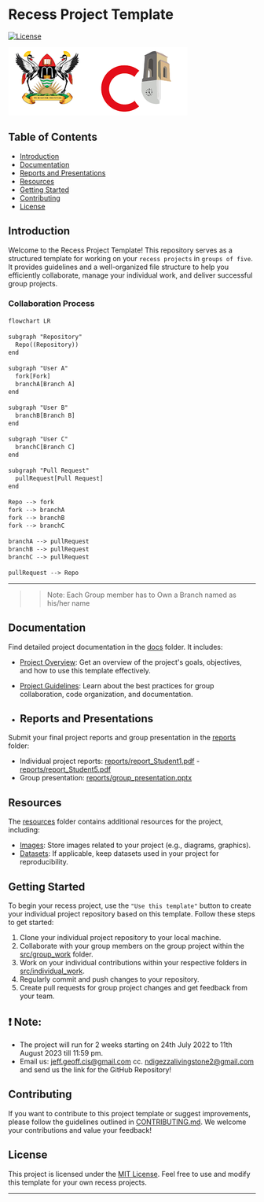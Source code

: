 # Recess Project Template
[![License](https://img.shields.io/badge/License-MIT-blue.svg)](https://opensource.org/licenses/MIT)

![Project Logo](Recess_Project_Term2_2023/resources/images/logo.png)

## Table of Contents
- [Introduction](#introduction)
- [Documentation](#documentation)
- [Reports and Presentations](#reports-and-presentations)
- [Resources](#resources)
- [Getting Started](#getting-started)
- [Contributing](#contributing)
- [License](#license)

## Introduction
Welcome to the Recess Project Template! This repository serves as a structured template for working on your `recess projects` in `groups of five`. It provides guidelines and a well-organized file structure to help you efficiently collaborate, manage your individual work, and deliver successful group projects.

### Collaboration Process
```mermaid
flowchart LR

subgraph "Repository"
  Repo((Repository))
end

subgraph "User A"
  fork[Fork]
  branchA[Branch A]
end

subgraph "User B"
  branchB[Branch B]
end

subgraph "User C"
  branchC[Branch C]
end

subgraph "Pull Request"
  pullRequest[Pull Request]
end

Repo --> fork
fork --> branchA
fork --> branchB
fork --> branchC

branchA --> pullRequest
branchB --> pullRequest
branchC --> pullRequest

pullRequest --> Repo
```

---
>> Note: Each Group member has to Own a Branch named as his/her name 

## Documentation
Find detailed project documentation in the [docs](Recess_Project_Template/docs) folder. It includes:
- [Project Overview](./docs/README.md): Get an overview of the project's goals, objectives, and how to use this template effectively.
- [Project Guidelines](./docs/project_guidelines.md): Learn about the best practices for group collaboration, code organization, and documentation.
  
- ## Reports and Presentations

Submit your final project reports and group presentation in the [reports](Recess_Project_Template/reports) folder:

- Individual project reports: [reports/report_Student1.pdf](Recess_Project_Template/reports/report_Student1.pdf) - [reports/report_Student5.pdf](Recess_Project_Template/reports/report_Student5.pdf)
- Group presentation: [reports/group_presentation.pptx](Recess_Project_Template/reports/group_presentation.pptx)

## Resources
The [resources](Recess_Project_Template/resources) folder contains additional resources for the project, including:
- [Images](Recess_Project_Template/resources/images): Store images related to your project (e.g., diagrams, graphics).
- [Datasets](Recess_Project_Template/resources/datasets): If applicable, keep datasets used in your project for reproducibility.

## Getting Started
To begin your recess project, use the `"Use this template"` button to create your individual project repository based on this template. Follow these steps to get started:

1. Clone your individual project repository to your local machine.
2. Collaborate with your group members on the group project within the [src/group_work](Recess_Project_Template/src/group_work) folder.
3. Work on your individual contributions within your respective folders in [src/individual_work](./src/individual_work).
4. Regularly commit and push changes to your repository.
5. Create pull requests for group project changes and get feedback from your team.

## ❗️ Note:
- The project will run for 2 weeks starting on 24th July 2022 to 11th August 2023 till 11:59 pm.
- Email us: jeff.geoff.cis@gmail.com cc. ndigezzalivingstone2@gmail.com and send us the link for the GitHub Repository!

## Contributing
If you want to contribute to this project template or suggest improvements, please follow the guidelines outlined in [CONTRIBUTING.md](./CONTRIBUTING.md). We welcome your contributions and value your feedback!

## License
This project is licensed under the [MIT License](./LICENSE). Feel free to use and modify this template for your own recess projects.

---
